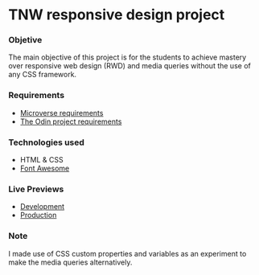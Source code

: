 # TNW responsive design project

### Objetive

The main objective of this project is for the students to achieve mastery over responsive web design (RWD) and media queries without the use of any CSS framework.

### Requirements

- [Microverse requirements](https://microverse.pathwright.com/library/fast-track-curriculum/69047/path/step/59540217/)
- [The Odin project requirements](https://www.theodinproject.com/courses/html5-and-css3/lessons/building-with-responsive-design)

### Technologies used

- HTML & CSS
- [Font Awesome](https://fontawesome.com/)

### Live Previews

- [Development](https://raw.githack.com/alvp01/TNW-responsive/rwd-media-queries/index.html)
- [Production](https://rawcdn.githack.com/alvp01/TNW-responsive/c31190cb070f1f3cf81c83bef35b923bdb168554/index.html)

### Note

I made use of CSS custom properties and variables as an experiment to make the media queries alternatively.
